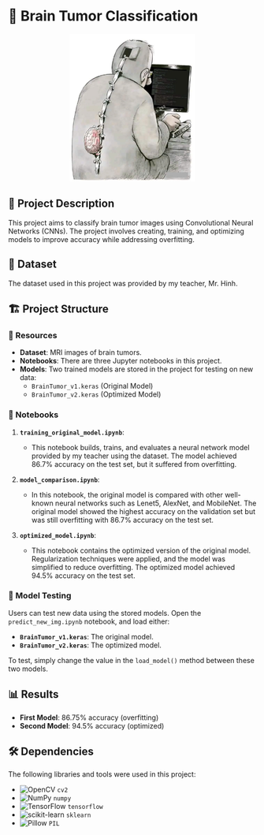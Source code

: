 # 🧠 Brain Tumor Classification

<div align="center">
<a href="https://github.com/quang2719/Brain-Tumor-Classification/blob/main/IMG_readme_file/z5755723477758_687135362cea0b1b2f9f2fec9ed4fd3f.jpg?raw=true" target="_blank">
<img src="https://github.com/quang2719/Brain-Tumor-Classification/blob/main/IMG_readme_file/z5755723477758_687135362cea0b1b2f9f2fec9ed4fd3f.jpg?raw=true" alt="My background" style="max-height: 300px !important;">
</a>
</div>

## 📝 Project Description

This project aims to classify brain tumor images using Convolutional Neural Networks (CNNs). The project involves creating, training, and optimizing models to improve accuracy while addressing overfitting.

## 📁 Dataset

The dataset used in this project was provided by my teacher, Mr. Hinh.

## 🏗️ Project Structure

### 📂 Resources

- **Dataset**: MRI images of brain tumors.
- **Notebooks**: There are three Jupyter notebooks in this project.
- **Models**: Two trained models are stored in the project for testing on new data:
  - `BrainTumor_v1.keras` (Original Model)
  - `BrainTumor_v2.keras` (Optimized Model)

### 📓 Notebooks

1. **`training_original_model.ipynb`**:
   - This notebook builds, trains, and evaluates a neural network model provided by my teacher using the dataset. The model achieved 86.7% accuracy on the test set, but it suffered from overfitting.

2. **`model_comparison.ipynb`**:
   - In this notebook, the original model is compared with other well-known neural networks such as Lenet5, AlexNet, and MobileNet. The original model showed the highest accuracy on the validation set but was still overfitting with 86.7% accuracy on the test set.

3. **`optimized_model.ipynb`**:
   - This notebook contains the optimized version of the original model. Regularization techniques were applied, and the model was simplified to reduce overfitting. The optimized model achieved 94.5% accuracy on the test set.

### 🧪 Model Testing

Users can test new data using the stored models. Open the `predict_new_img.ipynb` notebook, and load either:

- **`BrainTumor_v1.keras`**: The original model.
- **`BrainTumor_v2.keras`**: The optimized model.

To test, simply change the value in the `load_model()` method between these two models.

## 📊 Results

* **First Model**: 86.75% accuracy (overfitting)
* **Second Model**: 94.5% accuracy (optimized)

## 🛠️ Dependencies

The following libraries and tools were used in this project:

* ![OpenCV](https://upload.wikimedia.org/wikipedia/commons/3/32/OpenCV_Logo_with_text_svg_version.svg) `cv2` 
* ![NumPy](https://upload.wikimedia.org/wikipedia/commons/3/31/NumPy_logo_2020.svg) `numpy`
* ![TensorFlow](https://upload.wikimedia.org/wikipedia/commons/2/2d/Tensorflow_logo.svg) `tensorflow`
* ![scikit-learn](https://upload.wikimedia.org/wikipedia/commons/0/05/Scikit_learn_logo_small.svg) `sklearn`
* ![Pillow](https://upload.wikimedia.org/wikipedia/commons/e/e0/Python-logo-notext.svg) `PIL` 

